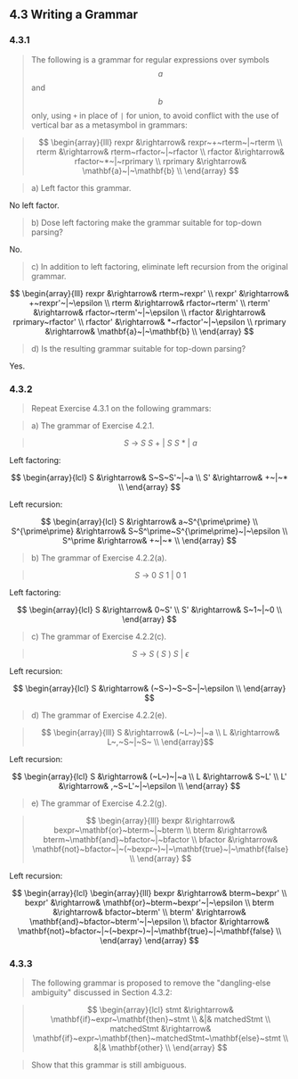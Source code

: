 ## 4.3 Writing a Grammar

### 4.3.1

> The following is a grammar for regular expressions over symbols $$a$$ and $$b$$ only, using `+` in place of `|` for union, to avoid conflict with the use of vertical bar as a metasymbol in grammars:

> $$
\begin{array}{lll}
rexpr &\rightarrow& rexpr~+~rterm~|~rterm \\
rterm &\rightarrow& rterm~rfactor~|~rfactor \\
rfactor &\rightarrow& rfactor~*~|~rprimary \\
rprimary &\rightarrow& \mathbf{a}~|~\mathbf{b} \\
\end{array}
$$

> a) Left factor this grammar.

No left factor.

> b) Dose left factoring make the grammar suitable for top-down parsing?

No.

> c) In addition to left factoring, eliminate left recursion from the original grammar.

$$
\begin{array}{lll}
rexpr &\rightarrow& rterm~rexpr' \\
rexpr' &\rightarrow& +~rexpr'~|~\epsilon \\
rterm &\rightarrow& rfactor~rterm' \\
rterm' &\rightarrow& rfactor~rterm'~|~\epsilon \\
rfactor &\rightarrow& rprimary~rfactor' \\
rfactor' &\rightarrow& *~rfactor'~|~\epsilon \\
rprimary &\rightarrow& \mathbf{a}~|~\mathbf{b} \\
\end{array}
$$

> d) Is the resulting grammar suitable for top-down parsing?

Yes.

### 4.3.2

> Repeat Exercise 4.3.1 on the following grammars:

> a) The grammar of Exercise 4.2.1.

> $$
S~\rightarrow~S~S~+~|~S~S~*~|~a$$

Left factoring:

$$
\begin{array}{lcl}
S &\rightarrow& S~S~S'~|~a \\
S' &\rightarrow& +~|~* \\
\end{array}
$$

Left recursion:

$$
\begin{array}{lcl}
S &\rightarrow& a~S^{\prime\prime} \\
S^{\prime\prime} &\rightarrow& S~S^\prime~S^{\prime\prime}~|~\epsilon \\
S^\prime &\rightarrow& +~|~* \\
\end{array}
$$

> b) The grammar of Exercise 4.2.2(a).

> $$
S~\rightarrow~0~S~1~|~0~1$$

Left factoring:

$$
\begin{array}{lcl}
S &\rightarrow& 0~S' \\
S' &\rightarrow& S~1~|~0 \\
\end{array}
$$

> c) The grammar of Exercise 4.2.2(c).

> $$
S~\rightarrow~S~(~S~)~S~|~\epsilon$$

Left recursion:

$$
\begin{array}{lcl}
S &\rightarrow& (~S~)~S~S~|~\epsilon \\
\end{array}
$$

> d) The grammar of Exercise 4.2.2(e).

> $$
\begin{array}{lll}
S &\rightarrow& (~L~)~|~a \\
L &\rightarrow& L~,~S~|~S~ \\
\end{array}$$

Left recursion:

$$
\begin{array}{lcl}
S &\rightarrow& (~L~)~|~a \\
L &\rightarrow& S~L' \\
L' &\rightarrow& ,~S~L'~|~\epsilon \\
\end{array}
$$

> e) The grammar of Exercise 4.2.2(g).

> $$
\begin{array}{lll}
bexpr &\rightarrow& bexpr~\mathbf{or}~bterm~|~bterm \\
bterm &\rightarrow& bterm~\mathbf{and}~bfactor~|~bfactor \\
bfactor &\rightarrow& \mathbf{not}~bfactor~|~(~bexpr~)~|~\mathbf{true}~|~\mathbf{false} \\
\end{array}
$$

Left recursion:

$$
\begin{array}{lcl}
\begin{array}{lll}
bexpr &\rightarrow& bterm~bexpr' \\
bexpr' &\rightarrow& \mathbf{or}~bterm~bexpr'~|~\epsilon \\
bterm &\rightarrow& bfactor~bterm' \\
bterm' &\rightarrow& \mathbf{and}~bfactor~bterm'~|~\epsilon \\
bfactor &\rightarrow& \mathbf{not}~bfactor~|~(~bexpr~)~|~\mathbf{true}~|~\mathbf{false} \\
\end{array}
\end{array}
$$

### 4.3.3

> The following grammar is proposed to remove the "dangling-else ambiguity" discussed in Section 4.3.2:

> $$
\begin{array}{lcl}
stmt &\rightarrow& \mathbf{if}~expr~\mathbf{then}~stmt \\
&|& matchedStmt \\
matchedStmt &\rightarrow& \mathbf{if}~expr~\mathbf{then}~matchedStmt~\mathbf{else}~stmt \\
&|& \mathbf{other} \\
\end{array}
$$

> Show that this grammar is still ambiguous.

